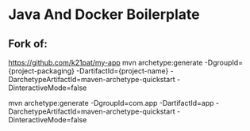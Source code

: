 # Java And Docker Boilerplate

## Fork of:
https://github.com/k21pat/my-app
mvn archetype:generate -DgroupId={project-packaging}
                       -DartifactId={project-name}
                       -DarchetypeArtifactId=maven-archetype-quickstart
                       -DinteractiveMode=false

mvn archetype:generate -DgroupId=com.app -DartifactId=app -DarchetypeArtifactId=maven-archetype-quickstart -DinteractiveMode=false
